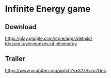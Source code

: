 # Infinite Energy game

## Download
https://play.google.com/store/apps/details?id=com.tuyenmonkey.infiniteenergy

## Trailer
https://www.youtube.com/watch?v=S2zSvco7Oes
